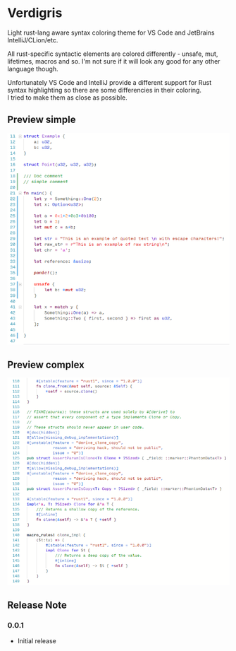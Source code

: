 # Verdigris

Light rust-lang aware syntax coloring theme for VS Code and JetBrains IntelliJ/CLion/etc.

All rust-specific syntactic elements are colored differently - unsafe, mut, lifetimes, macros and so.
I'm not sure if it will look any good for any other language though.

Unfortunately VS Code and IntelliJ provide a different support for Rust syntax highlighting so there are some differencies in their coloring.  
I tried to make them as close as possible.

## Preview simple

![Preview Simple](simple_code.png)

## Preview complex

![Preview Complex](complex_code.png)

## Release Note

### 0.0.1

- Initial release

